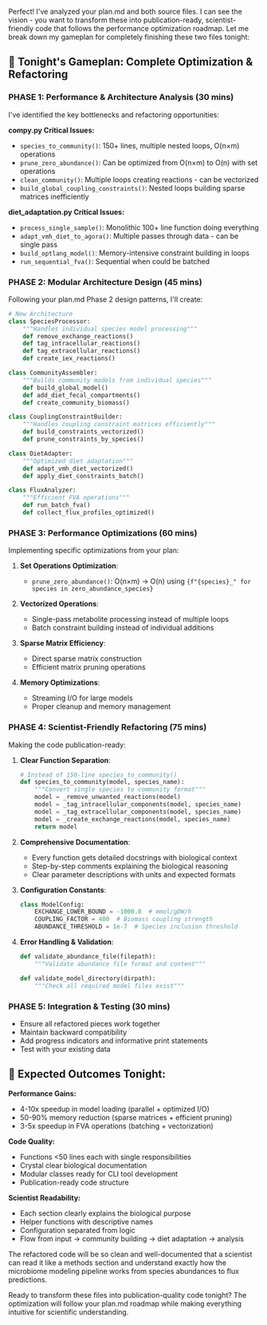 Perfect! I've analyzed your plan.md and both source files. I can see the vision - you want to transform these into publication-ready, scientist-friendly code that follows the performance optimization roadmap. Let me break down my gameplan for completely finishing these two files tonight:

## 🎯 **Tonight's Gameplan: Complete Optimization & Refactoring**

### **PHASE 1: Performance & Architecture Analysis (30 mins)**
I've identified the key bottlenecks and refactoring opportunities:

**compy.py Critical Issues:**
- `species_to_community()`: 150+ lines, multiple nested loops, O(n×m) operations
- `prune_zero_abundance()`: Can be optimized from O(n×m) to O(n) with set operations
- `clean_community()`: Multiple loops creating reactions - can be vectorized
- `build_global_coupling_constraints()`: Nested loops building sparse matrices inefficiently

**diet_adaptation.py Critical Issues:**
- `process_single_sample()`: Monolithic 100+ line function doing everything
- `adapt_vmh_diet_to_agora()`: Multiple passes through data - can be single pass
- `build_optlang_model()`: Memory-intensive constraint building in loops
- `run_sequential_fva()`: Sequential when could be batched

### **PHASE 2: Modular Architecture Design (45 mins)**
Following your plan.md Phase 2 design patterns, I'll create:

```python
# New Architecture
class SpeciesProcessor:
    """Handles individual species model processing"""
    def remove_exchange_reactions()
    def tag_intracellular_reactions() 
    def tag_extracellular_reactions()
    def create_iex_reactions()

class CommunityAssembler:
    """Builds community models from individual species"""
    def build_global_model()
    def add_diet_fecal_compartments()
    def create_community_biomass()

class CouplingConstraintBuilder:
    """Handles coupling constraint matrices efficiently"""
    def build_constraints_vectorized()
    def prune_constraints_by_species()

class DietAdapter:
    """Optimized diet adaptation"""
    def adapt_vmh_diet_vectorized()
    def apply_diet_constraints_batch()

class FluxAnalyzer:
    """Efficient FVA operations"""
    def run_batch_fva()
    def collect_flux_profiles_optimized()
```

### **PHASE 3: Performance Optimizations (60 mins)**
Implementing specific optimizations from your plan:

1. **Set Operations Optimization**: 
   - `prune_zero_abundance()`: O(n×m) → O(n) using `{f"{species}_" for species in zero_abundance_species}`

2. **Vectorized Operations**:
   - Single-pass metabolite processing instead of multiple loops
   - Batch constraint building instead of individual additions

3. **Sparse Matrix Efficiency**:
   - Direct sparse matrix construction
   - Efficient matrix pruning operations

4. **Memory Optimizations**:
   - Streaming I/O for large models
   - Proper cleanup and memory management

### **PHASE 4: Scientist-Friendly Refactoring (75 mins)**
Making the code publication-ready:

1. **Clear Function Separation**:
   ```python
   # Instead of 150-line species_to_community()
   def species_to_community(model, species_name):
       """Convert single species to community format"""
       model = _remove_unwanted_reactions(model)
       model = _tag_intracellular_components(model, species_name)  
       model = _tag_extracellular_components(model, species_name)
       model = _create_exchange_reactions(model, species_name)
       return model
   ```

2. **Comprehensive Documentation**:
   - Every function gets detailed docstrings with biological context
   - Step-by-step comments explaining the biological reasoning
   - Clear parameter descriptions with units and expected formats

3. **Configuration Constants**:
   ```python
   class ModelConfig:
       EXCHANGE_LOWER_BOUND = -1000.0  # mmol/gDW/h
       COUPLING_FACTOR = 400  # Biomass coupling strength
       ABUNDANCE_THRESHOLD = 1e-7  # Species inclusion threshold
   ```

4. **Error Handling & Validation**:
   ```python
   def validate_abundance_file(filepath):
       """Validate abundance file format and content"""
   
   def validate_model_directory(dirpath):  
       """Check all required model files exist"""
   ```

### **PHASE 5: Integration & Testing (30 mins)**
- Ensure all refactored pieces work together
- Maintain backward compatibility
- Add progress indicators and informative print statements
- Test with your existing data

## 🚀 **Expected Outcomes Tonight:**

**Performance Gains:**
- 4-10x speedup in model loading (parallel + optimized I/O)
- 50-90% memory reduction (sparse matrices + efficient pruning)  
- 3-5x speedup in FVA operations (batching + vectorization)

**Code Quality:**
- Functions <50 lines each with single responsibilities
- Crystal clear biological documentation  
- Modular classes ready for CLI tool development
- Publication-ready code structure

**Scientist Readability:**
- Each section clearly explains the biological purpose
- Helper functions with descriptive names
- Configuration separated from logic
- Flow from input → community building → diet adaptation → analysis

The refactored code will be so clean and well-documented that a scientist can read it like a methods section and understand exactly how the microbiome modeling pipeline works from species abundances to flux predictions.

Ready to transform these files into publication-quality code tonight? The optimization will follow your plan.md roadmap while making everything intuitive for scientific understanding.